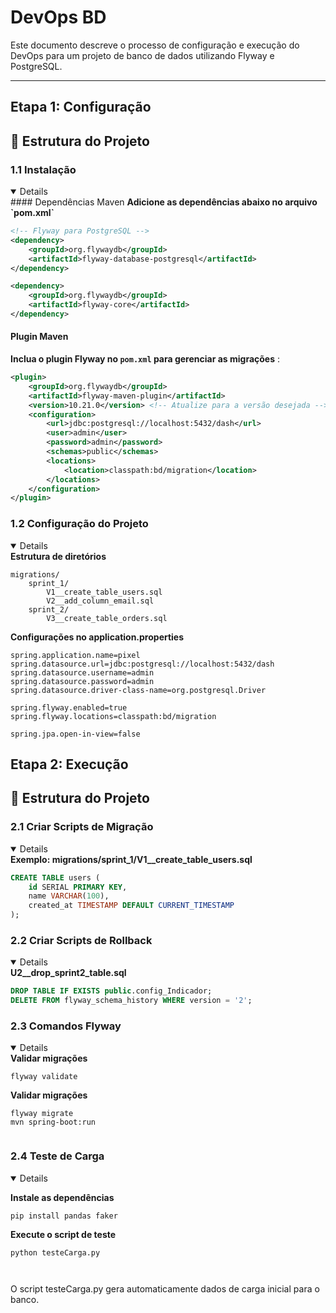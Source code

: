 #  DevOps BD 

Este documento descreve o processo de configuração e execução do DevOps para um projeto de banco de dados utilizando Flyway e PostgreSQL.  

---

## **Etapa 1: Configuração**

## 📁 Estrutura do Projeto
### **1.1 Instalação**

<details open>
#### Dependências Maven
<b>Adicione as dependências abaixo no arquivo `pom.xml` </b> 

```xml
<!-- Flyway para PostgreSQL -->
<dependency>
    <groupId>org.flywaydb</groupId>
    <artifactId>flyway-database-postgresql</artifactId>
</dependency>

<dependency>
    <groupId>org.flywaydb</groupId>
    <artifactId>flyway-core</artifactId>
</dependency>
```

#### Plugin Maven
<b> Inclua o plugin Flyway no `pom.xml` para gerenciar as migrações</b> 
:
```xml
<plugin>
    <groupId>org.flywaydb</groupId>
    <artifactId>flyway-maven-plugin</artifactId>
    <version>10.21.0</version> <!-- Atualize para a versão desejada -->
    <configuration>
        <url>jdbc:postgresql://localhost:5432/dash</url>
        <user>admin</user>
        <password>admin</password>
        <schemas>public</schemas>
        <locations>
            <location>classpath:bd/migration</location>
        </locations>
    </configuration>
</plugin>
```
</details>

### **1.2 Configuração do Projeto**

<details open>
<b> Estrutura de diretórios </b> 

```plaintext
migrations/
    sprint_1/
        V1__create_table_users.sql
        V2__add_column_email.sql
    sprint_2/
        V3__create_table_orders.sql

```
<b> Configurações no application.properties </b> 

```plaintext
spring.application.name=pixel
spring.datasource.url=jdbc:postgresql://localhost:5432/dash
spring.datasource.username=admin
spring.datasource.password=admin
spring.datasource.driver-class-name=org.postgresql.Driver

spring.flyway.enabled=true
spring.flyway.locations=classpath:bd/migration

spring.jpa.open-in-view=false

```

</details>


## **Etapa 2: Execução**

## 📁 Estrutura do Projeto

### **2.1  Criar Scripts de Migração**

<details open>
<b> Exemplo: migrations/sprint_1/V1__create_table_users.sql</b> 

```sql
CREATE TABLE users (
    id SERIAL PRIMARY KEY,
    name VARCHAR(100),
    created_at TIMESTAMP DEFAULT CURRENT_TIMESTAMP
);

```
</details>


### **2.2  Criar Scripts de Rollback**
<details open>
<b> U2__drop_sprint2_table.sql</b> 

```sql
DROP TABLE IF EXISTS public.config_Indicador;
DELETE FROM flyway_schema_history WHERE version = '2';


```

</details>

### **2.3  Comandos Flyway**
<details open>
<b>Validar migrações</b> 

```plaintext
flyway validate

```
<b>Validar migrações</b> 

```plaintext
flyway migrate
mvn spring-boot:run


```

</details>

### **2.4  Teste de Carga**

<details open>

<b>Instale as dependências</b> 

```plaintext
pip install pandas faker

```
<b>Execute o script de teste</b> 

```plaintext
python testeCarga.py



```
O script testeCarga.py gera automaticamente dados de carga inicial para o banco.

</details>





